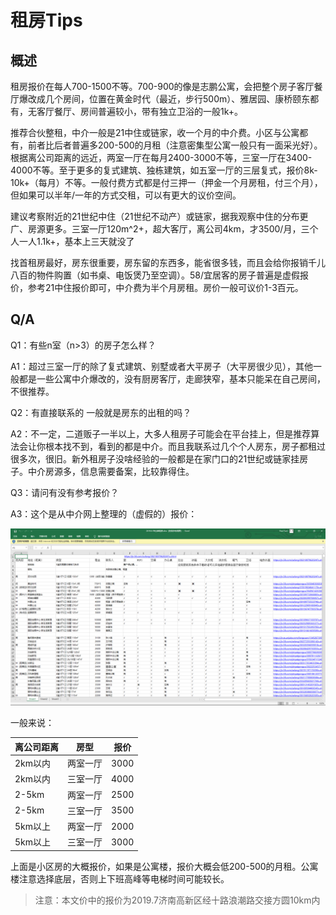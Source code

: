 # 租房Tips

## 概述

租房报价在每人700-1500不等。700-900的像是志鹏公寓，会把整个房子客厅餐厅爆改成几个房间，位置在黄金时代（最近，步行500m）、雅居园、康桥颐东都有，无客厅餐厅、房间普遍较小，带有独立卫浴的一般1k+。

推荐合伙整租，中介一般是21中住或链家，收一个月的中介费。小区与公寓都有，前者比后者普遍多200-500的月租（注意密集型公寓一般只有一面采光好）。根据离公司距离的远近，两室一厅在每月2400-3000不等，三室一厅在3400-4000不等。至于更多的复式建筑、独栋建筑，如五室一厅的三层复式，报价8k-10k+（每月）不等。一般付费方式都是付三押一（押金一个月房租，付三个月），但如果可以半年/一年的方式交租，可以有更大的议价空间。

建议考察附近的21世纪中住（21世纪不动产）或链家，据我观察中住的分布更广、房源更多。三室一厅120m^2+，超大客厅，离公司4km，才3500/月，三个人一人1.1k+，基本上三天就没了

找首租房最好，房东很重要，房东留的东西多，能省很多钱，而且会给你报销千儿八百的物件购置（如书桌、电饭煲乃至空调）。58/宜居客的房子普遍是虚假报价，参考21中住报价即可，中介费为半个月房租。房价一般可议价1-3百元。

## Q/A

Q1：有些n室（n>3）的房子怎么样？

A1：超过三室一厅的除了复式建筑、别墅或者大平房子（大平房很少见），其他一般都是一些公寓中介爆改的，没有厨房客厅，走廊狭窄，基本只能呆在自己房间，不很推荐。

Q2：有直接联系的  一般就是房东的出租的吗？

A2：不一定，二道贩子一半以上，大多人租房子可能会在平台挂上，但是推荐算法会让你根本找不到，看到的都是中介。而且我联系过几个个人房东，房子都租过很多次，很旧。新外租房子没啥经验的一般都是在家门口的21世纪或链家挂房子。中介房源多，信息需要备案，比较靠得住。

Q3：请问有没有参考报价？

A3：这个是从中介网上整理的（虚假的）报价：

![虚假的报价](https://github.com/cakipaul/CSNotebook/blob/master/others/events/2019_6_%E7%A7%9F%E6%88%BF/%E8%99%9A%E5%81%87%E7%9A%84%E7%A7%9F%E6%88%BF%E4%BF%A1%E6%81%AF.png)

一般来说：

离公司距离|房型|报价
--|--|--
2km以内|两室一厅|3000
2km以内|三室一厅|4000
2-5km|两室一厅|2500
2-5km|三室一厅|3500
5km以上|两室一厅|2000
5km以上|三室一厅|3000

上面是小区房的大概报价，如果是公寓楼，报价大概会低200-500的月租。公寓楼注意选择底层，否则上下班高峰等电梯时间可能较长。

>注意：本文价中的报价为2019.7济南高新区经十路浪潮路交接方圆10km内
